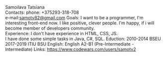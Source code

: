 Samoilava Tatsiana  
Contacts:
phone: +375293-318-708  
e-mail:samotv82@gmail.com
Goals:
I want to be a programmer, I'm interesting front-end now. I like positive, clever people. I'm happy, if i will become member of developers community.  
Experience:
I don't have experience in HTML, CSS, JS.  
I have done some simple tasks in Java, C#, SQL.
Eduction:
2010-2014 BSEU
2017-2019 ITIU BSU
English:
English A2-B1 (Pre-Intermediate - Intermediate)
Links:
https://www.codewars.com/users/samotv2